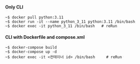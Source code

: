 #### Only CLI
```
~$ docker pull python:3.11
~$ docker run -it --name python_3_11 python:3.11 /bin/bash
~$ docker exec -it python_3_11 /bin/bash   # reRun
```
#### CLI with Dockerfile and compose.xml
```
~$ docker-compose build
~$ docker-compose up -d
~$ docker exec -it <컨테이너 id> /bin/bash     # reRun
```
